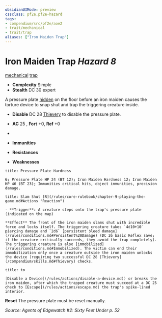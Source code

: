 ```yaml
---
obsidianUIMode: preview
cssclass: pf2e,pf2e-hazard
tags:
- compendium/src/pf2e/aoe2
- trait/mechanical
- trait/trap
aliases: ["Iron Maiden Trap"]
---
```

# Iron Maiden Trap *Hazard 8*  
[mechanical](/rules/traits/mechanical.md)  [trap](/rules/traits/trap.md)  

- **Complexity** Simple
- **Stealth** DC 30 expert  

A pressure plate [hidden](/rules/conditions.md#Hidden) on the floor before an iron maiden causes the torture device to snap shut and trap the triggering creature inside.

- **Disable** DC 28 [Thievery](/compendium/skills.md#Thievery) to disable the pressure plate.  

- **AC** 25 , **Fort** +0, **Ref** +0
- 
- **Immunities** 
- **Resistances** 
- **Weaknesses** 
     
```ad-embed-ability
title: Pressure Plate Hardness

6; Pressure Plate HP 24 (BT 12); Iron Maiden Hardness 12; Iron Maiden HP 46 (BT 23); Immunities critical hits, object immunities, precision damage.
```
```ad-embed-ability
title: Slam Shut [R](/rules/core-rulebook/chapter-9-playing-the-game.md#Actions "Reaction")

- **Trigger**: A creature steps onto the trap's pressure plate (indicated on the map)

**Effect** The front of the iron maiden slams shut with incredible force and locks itself. The triggering creature takes `4d10+10` piercing damage and `2d6` [persistent bleed damage](/rules/conditions.md#Persistent%20Damage) (DC 26 basic Reflex save; if the creature critically succeeds, they avoid the trap completely). The triggering creature is also [immobilized](/rules/conditions.md#Immobilized). The victim can end their immobilization only once a creature outside the iron maiden unlocks the device (requiring two successful DC 28 [Thievery](/compendium/skills.md#Thievery) checks.
```
```ad-embed-ability
title: to

[Disable a Device](/rules/actions/disable-a-device.md)) or breaks the iron maiden, after which the trapped creature must succeed at a DC 25 check to [Escape](/rules/actions/escape.md) the trap's spike-lined interior.
```

**Reset** The pressure plate must be reset manually.  

*Source: Agents of Edgewatch #2: Sixty Feet Under p. 52*